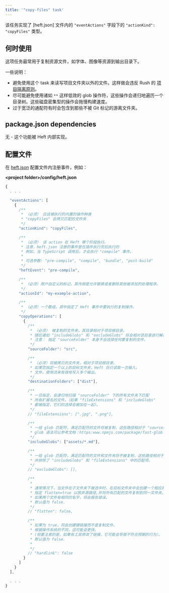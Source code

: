```yaml
---
title: '"copy-files" task'
---
```


该任务实现了 [heft.json] 文件内的 `"eventActions"` 字段下的 `"actionKind": "copyFiles"` 类型。

## 何时使用

这项任务最常用于复制资源文件，如字体、图像等资源到输出目录下。

一些说明：

- 避免使用这个 task 来读写项目文件夹以外的文件。这样做会违反 Rush 的 [项目隔离原则](../heft_tutorials/heft_and_rush.md)。
- 尽可能避免使用诸如 `**` 这样低效的 glob 操作符，这些操作会递归地遍历一个目录树。这些磁盘密集型的操作会拖慢构建速度。
- 过于宽泛的通配符有时会包含到那些不被 Git 标记的游离文件夹。

## package.json dependencies

无 - 这个功能被 Heft 内部实现。

## 配置文件

在 [heft.json](../heft_configs/heft_json.md) 配置文件内注册事件，例如：

**&lt;project folder&gt;/config/heft.json**

```js
{
  . . .

  "eventActions": [
    {
      /**
       * （必须） 应该被执行的内置的操作种类
       * "copyFiles" 会拷贝匹配的文件夹
       */
      "actionKind": "copyFiles",

      /**
       * （必须） 该 action 在 Heft 哪个阶段执行。
       * 注意，heft.json 注册的事件是在插件执行完后执行的
       * 例如，当 TypeScript 调用后，才会执行 "compile" 事件。
       *
       * 可选参数: "pre-compile", "compile", "bundle", "post-build"
       */
      "heftEvent": "pre-compile",

      /**
       * （必须）用户自定义的标记，其作用是允许替换或者删除其他被添加的处理程序。
       */
      "actionId": "my-example-action",

      /**
       * （必须）一个数组，其中指定了 Heft 事件中要执行的复制操作。
       */
      "copyOperations": [
        {
          /**
           * （必须） 被复制的文件夹，其目录相对于项目根目录。
           * 随后诸如 "includeGlobs" 和 "excludeGlobs" 将会相对该目录进行解析。
           * 注意： 指定 "sourceFolder" 本身不会选择任何要复制的文件。
           */
          "sourceFolder": "src",

          /**
           * （必须）将被拷贝的文件夹，相对于项目根目录。
           * 如果您指定一个以上的目标文件夹，Heft 将只读取一次输入。
           * 文件，使用流来有效地写入多个输出。
           */
          "destinationFolders": ["dist"],

          /**
           * 一旦指定，会递归地扫描 "sourceFolder" 下的所有文件夹下匹配
           * 所有扩展名的文件。（如果 "fileExtensions" 和 "includeGlobs"
           * 都被指定，它们的选择会被加在一起）。
           */
          // "fileExtensions": [".jpg", ".png"],

          /**
           * 一组 glob 匹配符，满足匹配符的文件将被复制，这些路径相对于 "sourceFolder".
           * glob 语法可以参考文档：https:www.npmjs.com/package/fast-glob
           */
          "includeGlobs": ["assets/*.md"],

          /**
           * 一组 glob 匹配符，满足匹配符的文件和文件夹将不被复制，这些路径相对于 "sourceFolder".
           * 并排除了 "includeGlobs" 和 "fileExtensions" 中的匹配项。
           */
          // "excludeGlobs": [],

          /**
           *
           * 通常情况下，当文件在子文件夹下被选中时，在目标文件夹中会创建一个相应的文件夹。
           * 指定 flatten=true 以放弃源路径,并将所有匹配的文件复制到同一文件夹。
           * 如果两个文件有相同的名字，将会报告错误。
           * 默认值为 false.
           */
          // "flatten": false,

          /**
           * 如果为 true，将会创建硬链接而不是复制文件。
           * 根据操作系统的不同，这可能会更快。
           * (但要注意的是，如果有工具修改了链接，它可能会导致不符合预期的行为）。
           * 默认值为 false.
           *
           */
          // "hardlink": false
        }
      ]
    }
  ],

  . . .
}
```
